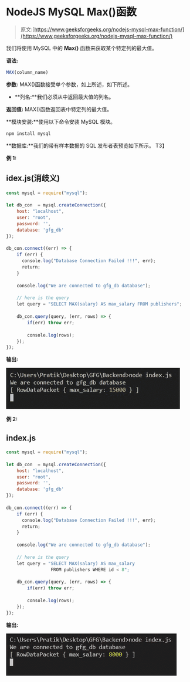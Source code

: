 # NodeJS MySQL Max()函数

> 原文:[https://www.geeksforgeeks.org/nodejs-mysql-max-function/](https://www.geeksforgeeks.org/nodejs-mysql-max-function/)

我们将使用 MySQL 中的 **Max()** 函数来获取某个特定列的最大值。

**语法:**

```js
MAX(column_name)
```

**参数:** MAX()函数接受单个参数，如上所述，如下所述。

*   **列名:**我们必须从中返回最大值的列名。

**返回值:** MAX()函数返回表中特定列的最大值。

**模块安装:**使用以下命令安装 MySQL 模块。

```js
npm install mysql
```

**数据库:**我们的带有样本数据的 SQL 发布者表预览如下所示。
T3】

**例 1:**

## idex.js(消歧义)

```js
const mysql = require("mysql");

let db_con  = mysql.createConnection({
    host: "localhost",
    user: "root",
    password: '',
    database: 'gfg_db'
});

db_con.connect((err) => {
    if (err) {
      console.log("Database Connection Failed !!!", err);
      return;
    }

    console.log("We are connected to gfg_db database");

    // here is the query
    let query = "SELECT MAX(salary) AS max_salary FROM publishers";

    db_con.query(query, (err, rows) => {
        if(err) throw err;

        console.log(rows);
    });
});
```

**输出:**

![](img/7c61fea59fa9ec1bb5668fb3bf728d9b.png)

**例 2:**

## index.js

```js
const mysql = require("mysql");

let db_con  = mysql.createConnection({
    host: "localhost",
    user: "root",
    password: '',
    database: 'gfg_db'
});

db_con.connect((err) => {
    if (err) {
      console.log("Database Connection Failed !!!", err);
      return;
    }

    console.log("We are connected to gfg_db database");

    // here is the query
    let query = "SELECT MAX(salary) AS max_salary 
                 FROM publishers WHERE id < 8";

    db_con.query(query, (err, rows) => {
        if(err) throw err;

        console.log(rows);
    });
});
```

**输出:**

![](img/ea43695edc0725826b46c5c5a47925d1.png)
